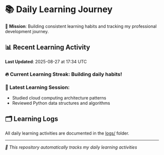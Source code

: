 # 📚 Daily Learning Journey

🎯 **Mission**: Building consistent learning habits and tracking my professional development journey.

## 📊 Recent Learning Activity

**Last Updated**: 2025-08-27 at 17:34 UTC

### 🔥 Current Learning Streak: Building daily habits!

### 📝 Latest Learning Session:
- Studied cloud computing architecture patterns
- Reviewed Python data structures and algorithms

## 🗂️ Learning Logs

All daily learning activities are documented in the [logs/](./logs/) folder.

---
*🤖 This repository automatically tracks my daily learning activities*
